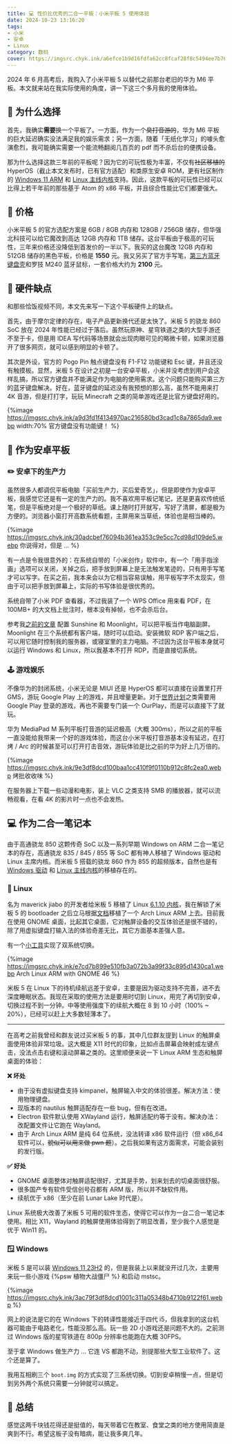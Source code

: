 ```yaml
---
title: 💻 性价比优秀的二合一平板：小米平板 5 使用体验
date: 2024-10-23 13:16:20
tags:
- 小米
- 安卓
- Linux
category: 数码
cover: https://imgsrc.chyk.ink/a6efce1b9d16fdfa62cc8fcaf28f8c5494ee7b76.webp
---
```


2024 年 6 月高考后，我购入了小米平板 5 以替代之前那台老旧的华为 M6 平板。本文就来站在我实际使用的角度，讲一下这三个多月我的使用体验。

<!--more-->

## 🤔 为什么选择

首先，我确实**需要**换一个平板了。一方面，作为一个~~臭打音游的~~，华为 M6 平板的巨大延迟确实没法满足我的娱乐需求；另一方面，随着「无纸化学习」的噱头愈演愈烈，我可能确实需要一个能流畅翻阅几百页的 pdf 而不杀后台的便携设备。

那为什么选择这款三年前的平板呢？因为它的可玩性极为丰富，不仅有~~社区移植的~~ HyperOS（截止本文发布时，已有官方适配）和类原生安卓 ROM，更有社区制作的 [Windows 11 ARM](https://github.com/erdilS/Port-Windows-11-Xiaomi-Pad-5) 和 [Linux 主线内核](https://github.com/maverickjb/linux-6.1.10)支持。因此，这款平板的可玩性已经可以比得上若干年前的那些基于 Atom 的 x86 平板，并且综合性能比它们都要强大。

## 💸 价格

小米平板 5 的官方选配方案是 6GB / 8GB 内存和 128GB / 256GB 储存，但华强北科技可以给它魔改到高达 12GB 内存和 1TB 储存。这台平板由于极高的可玩性，三年来价格还没降低到首发价的一半以下。我买的这台魔改 12GB 内存和 512GB 储存的黑色平板，价格是 **1550** 元。我又另买了官方手写笔，[第三方蓝牙键盘壳](https://www.bilibili.com/video/BV15B4y177w6/)和罗技 M240 蓝牙鼠标，一套价格大约为 **2100** 元。

## 🌚 硬件缺点

和那些恰饭视频不同，本文先来写一下这个平板硬件上的缺点。

首先，由于摩尔定律的存在，电子产品更新换代还是太快了。米板 5 的骁龙 860 SoC 放在 2024 年性能已经过于落后。虽然玩原神、星穹铁道之类的大型手游还不至于卡，但是用 IDEA 写代码等场景就会出现肉眼可见的略微卡顿，如果浏览器开了很多网页，就可以感到明显的卡顿了。

其次是外设，官方的 Pogo Pin 触点键盘没有 F1-F12 功能键和 Esc 键，并且还没有触摸板。显然，米板 5 在设计之初是一台安卓平板，小米并没考虑到用户会这样乱搞，所以官方键盘并不能满足作为电脑的使用需求。这个问题只能购买第三方的蓝牙键盘解决。好在，蓝牙键盘的延迟没有我预想的那么高，虽然不能用来打 4K 音游，但是打打字，玩玩 Minecraft 之类的简单游戏还是比官方键盘好用的。

{%image https://imgsrc.chyk.ink/a9d3fd1f4134970ac216580bd3cad1c8a7865da9.webp width:70% 官方键盘没有功能键！ %}

## 🤖 作为安卓平板

### ✏️ 安卓下的生产力

虽然很多人都调侃平板电脑「买前生产力，买后爱奇艺」，但是即使作为安卓平板，我感觉它还是有一定的生产力的。我不喜欢用平板记笔记，还是更喜欢传统纸笔，但是平板绝对是一个极好的草纸。课上随时打开就写，写好了清屏，都是极为方便的。浏览器小窗打开高数系统看题，主屏用来当草纸，体验也是相当棒的。

{%image https://imgsrc.chyk.ink/30adcbef76094b361ea353c9e5cc7cd98d109de5.webp 你说得对，但是 ... %}

有一点是令我很意外的：在系统自带的「小米创作」软件中，有一个「用手指涂画」选项可以关闭，关掉之后，把手放到屏幕上是无法触发笔迹的，只有用手写笔才可以写字。在买之前，我本来会以为它相当容易误触，用平板写字不太现实，但由于可以把手放到屏幕上，实际的书写体验是很优秀的。

系统自带了小米 PDF 查看器，不过我装了一个 WPS Office 用来看 PDF，在 100MB+ 的大文档上批注时，根本没有掉帧，也不会杀后台。

参考我[之前的文章](/2024/05/12/linux-virtual-display-sunshine/) 配置 Sunshine 和 Moonlight，可以把平板当作电脑副屏。Moonlight 在三个系统都有客户端，随时可以启动。安装微软 RDP 客户端之后，可以用它随时控制我的服务器，或寝室里的主力电脑。不过因为这台平板本身就可以运行 Windows 和 Linux，所以我基本不打开 RDP，而是直接切系统。

### 🕹️ 游戏娱乐

不像华为的封闭系统，小米无论是 MIUI 还是 HyperOS 都可以直接在设置里打开 GMS，游玩 Google Play 上的游戏，并且增量更新。对于[世界计划](https://zh.wikipedia.org/wiki/%E4%B8%96%E7%95%8C%E8%AE%A1%E5%88%92_%E7%BC%A4%E7%BA%B7%E8%88%9E%E5%8F%B0%EF%BC%81_feat.%E5%88%9D%E9%9F%B3%E6%9C%AA%E6%9D%A5)之类需要用 Google Play 登录的游戏，再也不需要专门装一个 OurPlay，而是可以直接下了就玩。

华为 MediaPad M 系列平板打音游的延迟极高（大概 300ms），所以之前的平板一直没能给我带来一个好的游戏体验，而这台小米平板打音游基本没有延迟，在打烤 / Arc 的时候甚至可以打开打击音效，游玩体验是比之前的华为好上几万倍的。

{%image https://imgsrc.chyk.ink/9e3df8dcd100baa1cc410f9f0110b912c8fc2ea0.webp 烤批收收味 %}

在服务器上下载一些动漫和电影，装上 VLC 之类支持 SMB 的播放器，就可以流畅观看，在看 4K 的影片时一点也不会发热。

## 💻 作为二合一笔记本

由于高通骁龙 850 这颗传奇 SoC 以及一系列早期 Windows on ARM 二合一笔记本的存在，高通骁龙 835 / 845 / 855 等 SoC 都有神人移植了 Windows 驱动和 Linux 主席内核。而米板 5 搭载的骁龙 860 作为 855 的超频版本，自然也是有 [Windows 驱动](https://github.com/woa-msmnile/msmnilePkg/tree/main/Platforms/SurfaceDuo1Pkg/Device/xiaomi-nabu) 和 [Linux 主线内核](https://github.com/map220v/sm8150-mainline)的移植存在的。

### 🐧 Linux

名为 maverick jiabo 的开发者给米板 5 移植了 Linux [6.1.10 内核](https://github.com/maverickjb/linux-6.1.10)，我在解锁了米板 5 的 bootloader 之后立马根据[文档](https://linux-on-nabu.gitbook.io/)移植了一个 Arch Linux ARM 上去。目前我在使用 GNOME 桌面，比起其它桌面，它对触屏设备的交互体验还是很不错的，除了用虚拟键盘打输入法的体验奇差无比，其它方面基本差强人意。

有一个[小工具](https://github.com/timoxa0/Switch2Linux-Nabu)实现了双系统切换。

{%image https://imgsrc.chyk.ink/e7cd7b899e510fb3a072b3a99f33c895d1430ca1.webp Arch Linux ARM with GNOME 46 %}

米板 5 在 Linux 下的待机续航远差于安卓，主要是因为驱动支持不完善，进不去深度睡眠状态。我现在采取的使用方法是要用时切到 Linux，用完了再切到安卓，切换过程不到一分钟。中等使用强度下的续航大概在 8 到 10 小时（100% ~ 20%），已经可以赶上大多数轻薄本了。

---

在高考之前我曾经和群友说过买米板 5 的事，其中几位群友提到 Linux 的触屏桌面使用体验非常垃圾。这大概是 X11 时代的印象，比如点击屏幕会映射成左键点击，没法点击右键和滚动屏幕之类的。这里顺便来说一下 Linux ARM 生态和触屏桌面的体验：

**❌ 坏处**

- 由于没有虚拟键盘支持 kimpanel，触屏输入中文的体验很差。解决方法：使用物理键盘。
- 现版本的 nautilus 触屏适配存在一些 bug，但有在改进。
- Electron 软件默认使用 XWayland 运行，触屏适配约等于没有。解决办法：改配置文件让它跑在 Wayland。
- 由于 Arch Linux ARM 是纯 64 位系统，没法转译 x86 软件运行（但 x86_64 软件可以，~~貌似可以用来做 pwn 题~~）。之后我如果有这方面需求，可能会装别的发行版。

**✅ 好处**

- GNOME 桌面整体对触屏适配很好，尤其是手势，划来划去的切桌面很舒服。
- 很多国产专有软件受信创号召都有 ARM 版，所以并不缺软件用。
- 续航优于 x86（至少在前 Lunar Lake 时代是）。

Linux 系统极大改善了米板 5 可用的软件生态，使得它可以作为一台二合一笔记本使用。相比 X11，Wayland 的触屏使用体验得到了明显改善，至少我个人感觉是优于 Win11 的。

### 🪟 Windows

米板 5 是可以装 [Windows 11 23H2](https://github.com/erdilS/Port-Windows-11-Xiaomi-Pad-5) 的，但是我装上以来就没开过几次，主要用来玩一些小游戏 {%psw 植物大战僵尸 %} 和启动 mstsc。

{%image https://imgsrc.chyk.ink/3ac79f3df8dcd1001c311a05348b4710b9122f61.webp %}

网上的说法是它的在 Windows 下的转译性能接近于四代 i5，但我拿到的这台机器可能由于电路老化，性能没那么高。玩一些 2D 小游戏还是问题不大的。之前测过 Windows 版的星穹铁道在 800p 分辨率也能跑在大概 30FPS。

至于拿 Windows 做生产力 ... 它连 VS 都跑不动，别提那些大型工业软件了。这个还是算了。

我用互相刷三个 `boot.img` 的方式实现了三系统切换。切到安卓稍慢一点，但是切到另外两个系统只需要一分钟就可以搞定。

## 🤔 总结

感觉这两千块钱花得还是挺值的，每天带着它在教室、食堂之类的地方使用简直是爽到不行。希望这板子没有暗病，能让我多爽几年。
